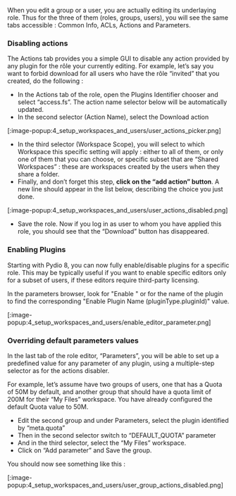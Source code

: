 When you edit a group or a user, you are actually editing its underlaying role. Thus for the three of them (roles, groups, users), you will see the same tabs accessible : Common Info, ACLs, Actions and Parameters.

### Disabling actions
The Actions tab provides you a simple GUI to disable any action provided by any plugin for the rôle your currently editing. For example, let’s say you want to forbid download for all users who have the rôle “invited” that you created, do the following :

+ In the Actions tab of the role, open the Plugins Identifier chooser and select “access.fs”. The action name selector below will be automatically updated.
+ In the second selector (Action Name), select the Download action

[:image-popup:4_setup_workspaces_and_users/user_actions_picker.png]

+ In the third selector (Workspace Scope), you will select to which Workspace this specific setting will apply : either to all of them, or only one of them that you can choose, or specific subset that are “Shared Workspaces” : these are workspaces created by the users when they share a folder.
+ Finally, and don’t forget this step, **click on the “add action” button**. A new line should appear in the list below, describing the choice you just done.

[:image-popup:4_setup_workspaces_and_users/user_actions_disabled.png]

+ Save the role.
Now if you log in as user to whom you have applied this role, you should see that the “Download” button has disappeared.

### Enabling Plugins 
Starting with Pydio 8, you can now fully enable/disable plugins for a specific role. This may be typically useful if you want to enable specific editors only for a subset of users, if these editors require third-party licensing.

In the parameters browser, look for "Enable " or for the name of the plugin to find the corresponding "Enable Plugin Name (pluginType.pluginId)" value.

[:image-popup:4_setup_workspaces_and_users/enable_editor_parameter.png]

### Overriding default parameters values
In the last tab of the role editor, “Parameters”, you will be able to set up a predefined value for any parameter of any plugin, using a multiple-step selector as for the actions disabler.

For example, let’s assume have two groups of users, one that has a Quota of 50M by default, and another group that should have a quota limit of 200M for their “My Files” workspace. You have already configured the default Quota value to 50M.

+ Edit the second group and under Parameters, select the plugin identified by  “meta.quota”
+ Then in the second selector switch to “DEFAULT_QUOTA” parameter
+ And in the third selector, select the “My Files” workspace.
+ Click on “Add parameter” and Save the group.

You should now see something like this :

[:image-popup:4_setup_workspaces_and_users/user_group_actions_disabled.png]
